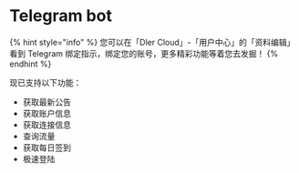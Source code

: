 # Telegram bot

{% hint style="info" %}
您可以在「Dler Cloud」-「用户中心」的「资料编辑」看到 Telegram 绑定指示，绑定您的账号，更多精彩功能等着您去发掘！
{% endhint %}



现已支持以下功能：

* 获取最新公告
* 获取账户信息
* 获取连接信息
* 查询流量
* 获取每日签到
* 极速登陆



